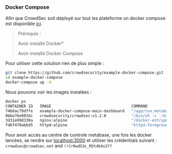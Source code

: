 ### Docker Compose

Afin que CrowdSec soit déployé sur tout les plateforme un docker compose est disponible [ici](https://github.com/crowdsecurity/example-docker-compose).

> Prérequis : 
> 
> Avoir installé Docker*
> 
> Avoir installé Docker Compose


Pour utiliser cette solution rien de plus simple :

```bash
git clone https://github.com/crowdsecurity/example-docker-compose.git
cd example-docker-compose
docker-compose up -d
```

Nous pouvons voir les images instalées : 

```bash
docker ps
CONTAINER ID   IMAGE                                   COMMAND                  CREATED          STATUS          PORTS                                       NAMES
7468ac79dffe   example-docker-compose-main-dashboard   "/app/run_metabase.sh"   30 minutes ago   Up 30 minutes   0.0.0.0:3000->3000/tcp, :::3000->3000/tcp   example-docker-compose-main-dashboard-1
0b6e76e003dc   crowdsecurity/crowdsec:v1.2.0           "/bin/sh -c '/bin/sh…"   30 minutes ago   Up 30 minutes                                               example-docker-compose-main-crowdsec-1
3d31e89d338a   nginx:alpine                            "/docker-entrypoint.…"   30 minutes ago   Up 30 minutes   0.0.0.0:8000->80/tcp, :::8000->80/tcp       example-docker-compose-main-reverse-proxy-1
fd6f470abbd5   httpd:alpine                            "httpd-foreground"       30 minutes ago   Up 30 minutes   80/tcp                                      example-docker-compose-main-app-1
```

Pour avoir accès au centre de controle metabase, une fois les docker lancées, se rendre sur [localhost:3000](http://localhost:3000) et utiliser les crédentials suivant : `crowdsec@crowdsec.net` and `!!Cr0wdS3c_M3t4b4s3??`